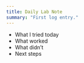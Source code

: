 ```yaml
---
title: Daily Lab Note
summary: "First log entry."
---
```

- What I tried today
- What worked
- What didn’t
- Next steps
